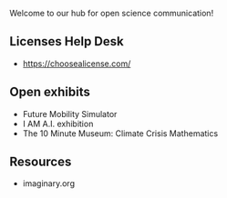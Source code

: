Welcome to our hub for open science communication!

## Licenses Help Desk
* https://choosealicense.com/

## Open exhibits 
* Future Mobility Simulator
* I AM A.I. exhibition
* The 10 Minute Museum: Climate Crisis Mathematics

## Resources
* imaginary.org
